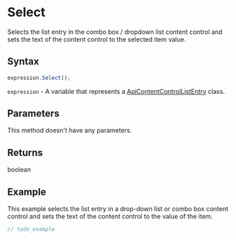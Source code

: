 # Select

Selects the list entry in the combo box / dropdown list content control and sets the text of the content control to the selected item value.

## Syntax

```javascript
expression.Select();
```

`expression` - A variable that represents a [ApiContentControlListEntry](../ApiContentControlListEntry.md) class.

## Parameters

This method doesn't have any parameters.

## Returns

boolean

## Example

This example selects the list entry in a drop-down list or combo box content control and sets the text of the content control to the value of the item.

```javascript
// todo_example
```
